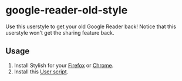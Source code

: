 google-reader-old-style
=============

Use this userstyle to get your old Google Reader back!
Notice that this userstyle won't get the sharing feature back.

Usage
-------

1. Install Stylish for your [Firefox][Firefox] or [Chrome][Chrome].
2. Install this [User script][userstyle].

[Firefox]: https://addons.mozilla.org/en-US/firefox/addon/stylish/
[Chrome]: https://chrome.google.com/webstore/detail/fjnbnpbmkenffdnngjfgmeleoegfcffe
[userstyle]: http://userstyles.org/styles/55628/old-styled-google-reader?r=1320216007
